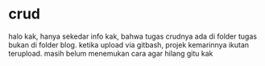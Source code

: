# crud
halo kak, hanya sekedar info kak, bahwa tugas crudnya ada di folder tugas bukan di folder blog. 
ketika upload via gitbash, projek kemarinnya ikutan terupload. masih belum menemukan cara agar hilang gitu kak
